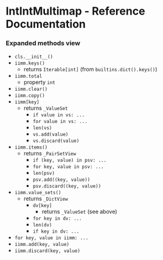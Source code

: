 # IntIntMultimap - Reference Documentation

### Expanded methods view

 - ```cls.__init__()```
 - ```iimm.keys()```
   - returns ```Iterable[int]``` (from ```builtins.dict().keys()```)
 - ```iimm.total```
   - property ```int```
 - ```iimm.clear()```
 - ```iimm.copy()```
 - ```iimm[key]```
   - returns ```_ValueSet```
     - ```if value in vs: ...```
     - ```for value in vs: ...```
     - ```len(vs)```
     - ```vs.add(value)```
     - ```vs.discard(value)```
 - ```iimm.items()```
   - returns ```_PairSetView```
     - ```if (key, value) in psv: ...```
     - ```for key, value in psv: ...```
     - ```len(psv)```
     - ```psv.add((key, value))```
     - ```psv.discard((key, value))```
 - ```iimm.value_sets()```
   - returns ```_DictView```
     - ```dv[key]```
       - returns ```_ValueSet``` (see above)
     - ```for key in dv: ...```
     - ```len(dv)```
     - ```if key in dv: ...```
 - ```for key, value in iimm: ...```
 - ```iimm.add(key, value)```
 - ```iimm.discard(key, value)```
